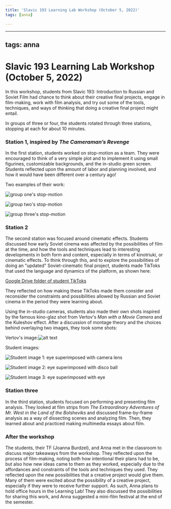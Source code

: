 ```yaml
---
title: 'Slavic 193 Learning Lab Workshop (October 5, 2022)'
tags: [anna]

---
```


---
tags: anna
---

# Slavic 193 Learning Lab Workshop (October 5, 2022) 


In this workshop, students from Slavic 193: Introduction to Russian and Soviet Film had chance to think about their creative final projects, engage in film-making, work with film analysis, and try out some of the tools, techniques, and ways of thinking that doing a creative final project might entail.


In groups of three or four, the students rotated through three stations, stopping at each for about 10 minutes.

### Station 1, inspired by *The Cameraman’s Revenge*
In the first station, students worked on stop-motion as a team. They were encouraged to think of a very simple plot and to implement it using small figurines, customizable backgrounds, and the in-studio green screen. Students reflected upon the amount of labor and planning involved, and how it would have been different over a century ago!

Two examples of their work:

![group one's stop-motion](https://i.imgur.com/vF63U4K.gif)

![group two's stop-motion](https://i.imgur.com/YDWUMAQ.gif)

![group three's stop-motion](https://files.slack.com/files-pri/T0HTW3H0V-F046KUYRWLA/slavic193-group-3_200.gif?pub_secret=17eca0a216)

### Station 2
The second station was focused around cinematic effects. Students discussed how early Soviet cinema was affected by the possibilities of film at the time, and how the tools and techniques lead to interesting developments in both form and content, especially in terms of kinotriuki, or cinematic effects. To think through this, and to explore the possibilities of doing an "updated" Soviet-cinematic final project, students made TikToks that used the language and dynamics of the platform, as shown here:

[Google Drive folder of student TikToks](https://drive.google.com/drive/folders/1R7-91Bdj0BH11__wxcSUVC2ANTattWGV?usp=sharing)

They reflected on how making these TikToks made them consider and reconsider the constraints and possibilities allowed by Russian and Soviet cinema in the period they were learning about.

Using the in-studio cameras, students also made their own shots inspired by the famous kino-glaz shot from Vertov's *Man with a Movie Camera* and the Kuleshov effect. After a discussion of montage theory and the choices behind overlaying two images, they took some shots:

Vertov's image:![alt text](https://files.slack.com/files-pri/T0HTW3H0V-F045QB395Q9/dziga_vertov_compressed.jpg?pub_secret=419aa1988a)

Student images:

![Student image 1: eye superimposed with camera lens](https://files.slack.com/files-pri/T0HTW3H0V-F0458NRB7B7/square-anna-eye_320.gif?pub_secret=3dbc96fe74)

![Student image 2: eye superimposed with disco ball](https://files.slack.com/files-pri/T0HTW3H0V-F04553B90F8/disco-eye_320.gif?pub_secret=9a9321c526)

![Student image 3: eye superimposed with eye](https://files.slack.com/files-pri/T0HTW3H0V-F0458NRHFDK/eyes-with-eye-2_202.gif?pub_secret=ec23c3dc2d)

### Station three
In the third station, students focused on performing and presenting film analysis. They looked at film strips from *The Extraordinary Adventures of Mr. West in the Land of the Bolsheviks* and discussed frame-by-frame analysis as a way of dissecting scenes and analyzing film. Then, they learned about and practiced making multimedia essays about film.


### After the workshop

The students, their TF (Joanna Burdzel), and Anna met in the classroom to discuss major takeaways from the workshop. They reflected upon the process of film-making, noting both how intentional their plans had to be, but also how new ideas came to them as they worked, especially due to the affordances and constraints of the tools and techniques they used. They reflected upon the new possibilities that a creative project would give them. Many of them were excited about the possibility of a creative project, especially if they were to receive further support. As such, Anna plans to hold office hours in the Learning Lab! They also discussed the possibilities for sharing this work, and Anna suggested a mini-film festival at the end of the semester.